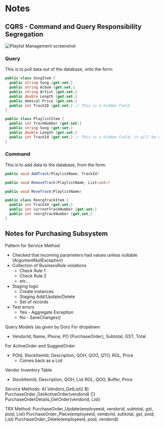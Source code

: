 # Notes

## CQRS - Command and Query Responsibility Segregation

![Playlist Management screenshot](PLayList&nbspManagement&nbspscreen&nbspshot.PNG)

### Query

This is to pull data out of the database, onto the form:
```c#
public class SongItem {
  public string Song {get;set;}
  public string Album {get;set;}
  public string Artist {get;set;}
  public double Length {get;set;}
  public demical Price {get;set;}
  public int TrackID {get;set;} // This is a hidden field
}

public class PlaylistItem {
  public int TrackNumber {get;set;}
  public string Song {get;set;}
  public double Length {get;set;}
  public int TrackId {get;set;} // This is a hidden field, it will be used to delete a record
}
```

### Command

This is to add data to the database, from the form:
```c#
public void AddTrack(PlaylistName, TrackId)

public void RemoveTrack(PlaylistName, List<int>)

public void MoveTrack(PlaylistName)

public class ReorgTrackItem {
  public int TrackId {get;set;}
  public int currentTrackNumber {get;set;}
  public int reorgTrackNumber {get;set;}
}
```

## Notes for Purchasing Subsystem
Pattern for Service Method
- Checked that incoming parameters had values unless nullable (ArgumentNullException)
- Collection of BusinessRule violations
  - Check Rule 1
  - Check Rule 2
  - etc...
- Staging logic
  - Create instances
  - Staging Add/Update/Delete
  - Set of records
- Test errors
  - Yes - Aggregate Exception
  - No - SaveChanges()
  
Query Models (as given by Don)
For dropdown:
- VendorId, Name, Phone, PO (PurchaseOrder), Subtotal, GST, Total

For ActiveOrder and SuggestOrder
- POId, StockItemId, Description, QOH, QOO, QTO, ROL, Price
  - Comes back as a List<T>
  
Vendor Inventory Table
- StockItemId, Description, QOH, List<T> ROL, QOO, Buffer, Price

Service Methods:
A) Vendors_GetList()
B) PurchaseOrder_GetActiveOrder(vendorid)
C) PurchaseOrderDetails_GetOrder(vendorid, List<C>)

TRX Method:
PurchaseOrder_Update(employeeid, vendorid, subtotal, gst, poid, List<C>)
PurchaseOrder_Place(employeeid, vendorid, subtotal, gst, poid, List<C>)
PurchaseOrder_Delete(employeeid, poid, vendorid)
